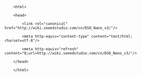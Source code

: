 <!DOCTYPE html>
        <html>
        <head>
            <link rel="canonical" href="http://wiki.seeedstudio.com/cn/DSO_Nano_v3/"/>
            <meta http-equiv="content-type" content="text/html; charset=utf-8"/>
            <meta http-equiv="refresh" content="0;url=http://wiki.seeedstudio.com/cn/DSO_Nano_v3/"/>
        </head>
        </html>